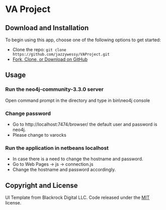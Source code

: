 # VA Project

## Download and Installation

To begin using this app, choose one of the following options to get started:
* Clone the repo: `git clone https://github.com/jazzywessy/VAProject.git`
* [Fork, Clone, or Download on GitHub](https://github.com/jazzywessy/VAProject)

## Usage

### Run the neo4j-community-3.3.0 server
Open command prompt in the directory and type in 
bin\neo4j console

### Change password
* Go to http://localhost:7474/browser/ the default user and password is neo4j.
* Please change to varocks

### Run the application in netbeans localhost
* In case there is a need to change the hostname and password. 
* Go to Web Pages -> js -> connection.js
* Change the hostname and password accordingly.

## Copyright and License
UI Template from Blackrock Digital LLC. Code released under the [MIT](https://github.com/BlackrockDigital/startbootstrap-agency/blob/gh-pages/LICENSE) license.

